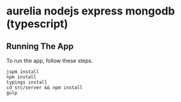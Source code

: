 # aurelia nodejs express mongodb (typescript)

## Running The App

To run the app, follow these steps.
```shell
jspm install
npm install
typings install
cd src/server && npm install
gulp
```